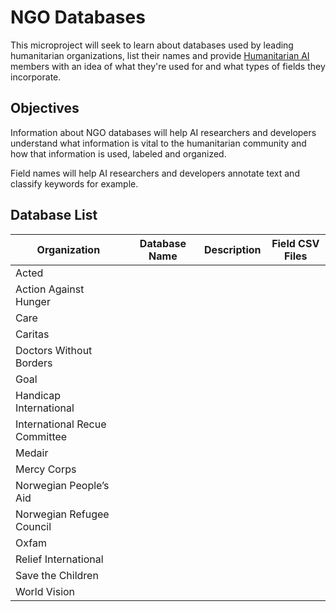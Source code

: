 # NGO Databases

This microproject will seek to learn about databases used by leading humanitarian organizations, list their names and provide [Humanitarian AI](https://www.meetup.com/Humanitarian-AI/) members with an idea of what they're used for and what types of
fields they incorporate.

## Objectives

Information about NGO databases will help AI researchers and developers understand what information is vital to the humanitarian community and how that information is used, labeled and organized.

Field names will help AI researchers and developers annotate text and classify keywords for example.

## Database List

Organization | Database Name | Description | Field CSV Files
--- | --- | --- | ---
Acted |   |   |   
Action Against Hunger |   |   |   
Care |   |   |   
Caritas |   |   |   
Doctors Without Borders |   |   |   
Goal |   |   |   
Handicap International |   |   | 
International Recue Committee |   |   |   
Medair |   |   |   
Mercy Corps |   |   |   
Norwegian People’s Aid |   |   |   
Norwegian Refugee Council |   |   |   
Oxfam |   |   |
Relief International |   |   |   
Save the Children |   |   |   
World Vision |   |   |   

